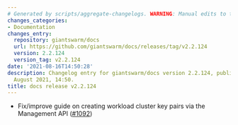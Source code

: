 ```yaml
---
# Generated by scripts/aggregate-changelogs. WARNING: Manual edits to this files will be overwritten.
changes_categories:
- Documentation
changes_entry:
  repository: giantswarm/docs
  url: https://github.com/giantswarm/docs/releases/tag/v2.2.124
  version: 2.2.124
  version_tag: v2.2.124
date: '2021-08-16T14:50:28'
description: Changelog entry for giantswarm/docs version 2.2.124, published on 16
  August 2021, 14:50.
title: docs release v2.2.124
---
```


- Fix/improve guide on creating workload cluster key pairs via the Management API ([#1092](https://github.com/giantswarm/docs/pull/1092))
